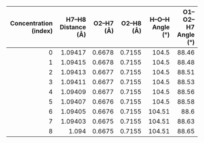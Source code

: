 |   Concentration (index) |   H7–H8 Distance (Å) |   O2–H7 (Å) |   O2–H8 (Å) |   H–O–H Angle (°) |   O1–O2–H7 Angle (°) |
|------------------------:|---------------------:|------------:|------------:|------------------:|---------------------:|
|                       0 |              1.09417 |      0.6678 |      0.7155 |            104.5  |                88.46 |
|                       1 |              1.09415 |      0.6678 |      0.7155 |            104.5  |                88.48 |
|                       2 |              1.09413 |      0.6677 |      0.7155 |            104.5  |                88.51 |
|                       3 |              1.09411 |      0.6677 |      0.7155 |            104.5  |                88.53 |
|                       4 |              1.09409 |      0.6677 |      0.7155 |            104.5  |                88.56 |
|                       5 |              1.09407 |      0.6676 |      0.7155 |            104.5  |                88.58 |
|                       6 |              1.09405 |      0.6676 |      0.7155 |            104.51 |                88.6  |
|                       7 |              1.09403 |      0.6675 |      0.7155 |            104.51 |                88.63 |
|                       8 |              1.094   |      0.6675 |      0.7155 |            104.51 |                88.65 |